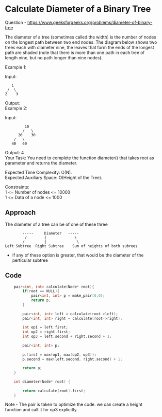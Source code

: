 # Calculate Diameter of a Binary Tree

Question - https://www.geeksforgeeks.org/problems/diameter-of-binary-tree

The diameter of a tree (sometimes called the width) is the number of nodes on the longest path between two end nodes. The diagram below shows two trees each with diameter nine, the leaves that form the ends of the longest path are shaded (note that there is more than one path in each tree of length nine, but no path longer than nine nodes). 



Example 1:

Input:

       1
     /  \
    2    3
Output:  <br>
Example 2:

Input:
```
         10
        /   \
      20    30
    /   \ 
   40   60
   ```
Output: 4 <br>
Your Task:
You need to complete the function diameter() that takes root as parameter and returns the diameter.

Expected Time Complexity: O(N).<br>
Expected Auxiliary Space: O(Height of the Tree).

Constraints:<br>
1 <= Number of nodes <= 10000<br>
1 <= Data of a node <= 1000

## Approach
The diameter of a tree can be of one of these three
```
        -----     Diameter   -----
         /        |             \ 
        /         |              \
Left Subtree  Right Subtree    Sum of heights of both subrees     

```
- If any of these option is greater, that would be the diameter of the perticular subtree

## Code
```cpp
    pair<int, int> calculate(Node* root){
        if(root == NULL){
            pair<int, int> p = make_pair(0,0);
            return p;
        }
        
        pair<int, int> left = calculate(root->left);
        pair<int, int> right = calculate(root->right);
        
        int op1 = left.first;
        int op2 = right.first;
        int op3 = left.second + right.second + 1;
        
        pair<int, int> p;
        
        p.first = max(op1, max(op2, op3));
        p.second = max(left.second, right.second) + 1;
        
        return p;
    }
    
    int diameter(Node* root) {
        
        return calculate(root).first;
    }
```

Note - The pair is taken to optimize the code. we can create a height function and call it for op3 explicitly.